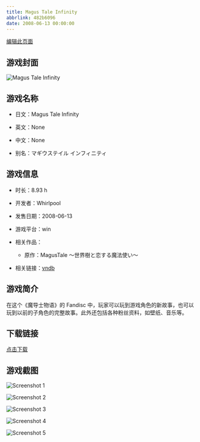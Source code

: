 ```yaml
---
title: Magus Tale Infinity
abbrlink: 482b6096
date: 2008-06-13 00:00:00
---
```

[编辑此页面](https://github.com/ACG-3/ADV3-source/blob/main/source/_posts/games/Magus%20Tale%20Infinity.md)

## 游戏封面

![Magus Tale Infinity](https://pan.timero.xyz/d/onedrive/img_lib_001/Magus%20Tale%20Infinity_cover.avif)


## 游戏名称

- 日文：Magus Tale Infinity
- 英文：None
- 中文：None

- 别名：マギウステイル インフィニティ


## 游戏信息

- 时长：8.93 h
- 开发者：Whirlpool
- 发售日期：2008-06-13
- 游戏平台：win
- 相关作品：
   - 原作：MagusTale ～世界樹と恋する魔法使い～

- 相关链接：[vndb](https://vndb.org/v690)


## 游戏简介

在这个《魔导士物语》的 Fandisc 中，玩家可以玩到游戏角色的新故事，也可以玩到以前的子角色的完整故事。此外还包括各种粉丝资料，如壁纸、音乐等。


## 下载链接

[点击下载](https://pan.timero.xyz/onedrive/adv_lib_001/Magus%20Tale%20Infinity)


## 游戏截图


![Screenshot 1](https://pan.timero.xyz/d/onedrive/img_lib_001/Magus%20Tale%20Infinity_Screenshot_1.avif)

![Screenshot 2](https://pan.timero.xyz/d/onedrive/img_lib_001/Magus%20Tale%20Infinity_Screenshot_2.avif)

![Screenshot 3](https://pan.timero.xyz/d/onedrive/img_lib_001/Magus%20Tale%20Infinity_Screenshot_3.avif)

![Screenshot 4](https://pan.timero.xyz/d/onedrive/img_lib_001/Magus%20Tale%20Infinity_Screenshot_4.avif)

![Screenshot 5](https://pan.timero.xyz/d/onedrive/img_lib_001/Magus%20Tale%20Infinity_Screenshot_5.avif)

